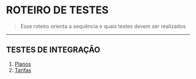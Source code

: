 # ROTEIRO DE TESTES

>Esse roteiro orienta a sequência e quais testes devem ser realizados

---

## TESTES DE INTEGRAÇÃO

1. [Planos](planos.md)
2. [Tarifas](tarifas.md)
